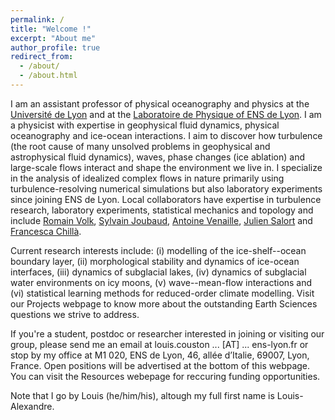 ```yaml
---
permalink: /
title: "Welcome !"
excerpt: "About me"
author_profile: true
redirect_from: 
  - /about/
  - /about.html
---
```


I am an assistant professor of physical oceanography and physics at the [Université de Lyon](https://fst-physique.univ-lyon1.fr/) and at the [Laboratoire de Physique of ENS de Lyon](http://www.ens-lyon.fr/PHYSIQUE). I am a physicist with expertise in geophysical fluid dynamics, physical oceanography and ice-ocean interactions. I aim to discover how turbulence (the root cause of many unsolved problems in geophysical and astrophysical fluid dynamics), waves, phase changes (ice ablation) and large-scale flows interact and shape the environment we live in. I specialize in the analysis of idealized complex flows in nature primarily using turbulence-resolving numerical simulations but also laboratory experiments since joining ENS de Lyon. Local collaborators have expertise in turbulence research, laboratory experiments, statistical mechanics and topology and include [Romain Volk](http://perso.ens-lyon.fr/romain.volk/), [Sylvain Joubaud](http://perso.ens-lyon.fr/sylvain.joubaud/), [Antoine Venaille](http://perso.ens-lyon.fr/antoine.venaille/), [Julien Salort](https://www.juliensalort.org/en/) and [Francesca Chillà](http://www.ens-lyon.fr/PHYSIQUE/presentation/annuaire/chilla-francesca).

Current research interests include: (i) modelling of the ice-shelf--ocean boundary layer, (ii) morphological stability and dynamics of ice-ocean interfaces, (iii) dynamics of subglacial lakes, (iv) dynamics of subglacial water environments on icy moons, (v) wave--mean-flow interactions and (vi) statistical learning methods for reduced-order climate modelling. Visit our Projects webpage to know more about the outstanding Earth Sciences questions we strive to address. 

If you're a student, postdoc or researcher interested in joining or visiting our group, please send me an email at louis.couston ... [AT] ... ens-lyon.fr or stop by my office at M1 020, ENS de Lyon, 46, allée d’Italie, 69007, Lyon, France. Open positions will be advertised at the bottom of this webpage. You can visit the Resources webepage for reccuring funding opportunities. 

Note that I go by Louis (he/him/his), altough my full first name is Louis-Alexandre.








<!-- ![Graphical abstract of our last paper](/images/graphical_abstract.jpg) -->


